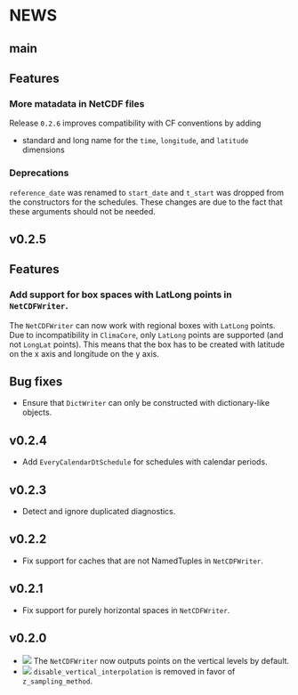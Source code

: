 # NEWS

main
-------

## Features

### More matadata in NetCDF files

Release `0.2.6` improves compatibility with CF conventions by adding
- standard and long name for the `time`, `longitude`, and `latitude` dimensions

### Deprecations

`reference_date` was renamed to `start_date` and `t_start` was dropped from the
constructors for the schedules. These changes are due to the fact that these
arguments should not be needed.

v0.2.5
-------

## Features

### Add support for box spaces with LatLong points in `NetCDFWriter`.

The `NetCDFWriter` can now work with regional boxes with `LatLong` points. Due
to incompatibility in `ClimaCore`, only `LatLong` points are supported (and not
`LongLat` points). This means that the box has to be created with latitude on
the x axis and longitude on the y axis.

## Bug fixes

- Ensure that `DictWriter` can only be constructed with dictionary-like objects.

v0.2.4
-------

- Add `EveryCalendarDtSchedule` for schedules with calendar periods.

v0.2.3
-------

- Detect and ignore duplicated diagnostics.

v0.2.2
-------

- Fix support for caches that are not NamedTuples in `NetCDFWriter`.

v0.2.1
-------

- Fix support for purely horizontal spaces in `NetCDFWriter`.

v0.2.0
-------

- ![][badge-💥breaking] The `NetCDFWriter` now outputs points on the vertical levels by default.
- ![][badge-💥breaking] `disable_vertical_interpolation` is removed in favor of `z_sampling_method`.

[badge-💥breaking]: https://img.shields.io/badge/💥BREAKING-red.svg
